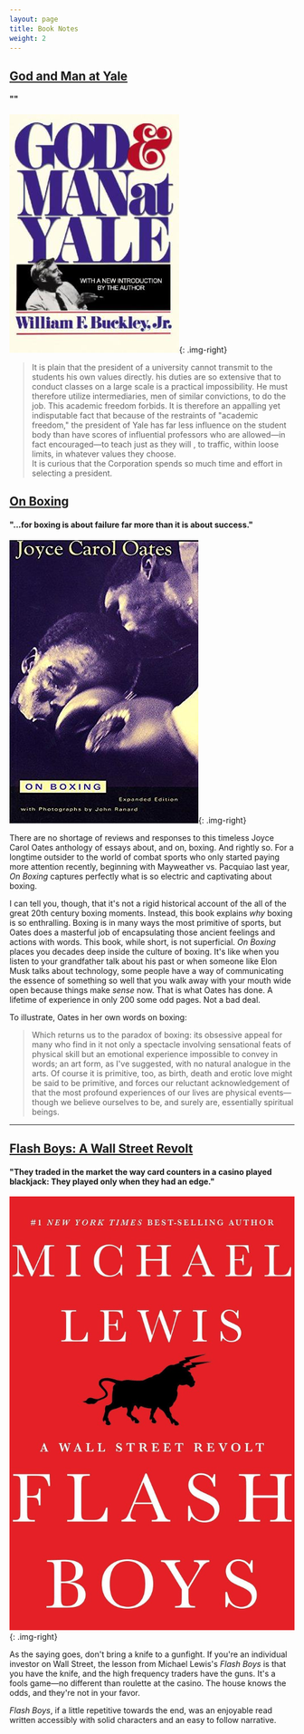 ```yaml
---
layout: page
title: Book Notes
weight: 2
---
```


## [God and Man at Yale][Gamay - Amazon]

#### ""

![God and Man at Yale](/assets/2016/06/gamay.jpg){: .img-right}

> It is plain that the president of a university cannot transmit to the students his own values directly. his duties are so extensive that to conduct classes on a large scale is a practical impossibility. He must therefore utilize intermediaries, men of similar convictions, to do the job. This academic freedom forbids. It is therefore an appalling yet indisputable fact that because of the restraints of "academic freedom," the president of Yale has far less influence on the student body than have scores of influential professors who are allowed—in fact encouraged—to teach just as they will , to traffic, within loose limits, in whatever values they choose.<br> It is curious that the Corporation spends so much time and effort in selecting a president.

[Gamay - Amazon]: https://www.amazon.com/God-Man-Yale-Superstitions-Academic/dp/089526692X/ref=sr_1_1?ie=UTF8&qid=1467334885&sr=8-1&keywords=god+and+man+at+yale


## [On Boxing][On Boxing - Amazon]

#### "...for boxing is about failure far more than it is about success."

![On Boxing](/assets/2016/06/on-boxing.jpg){: .img-right}

There are no shortage of reviews and responses to this timeless Joyce Carol Oates anthology of essays about, and on, boxing. And rightly so. For a longtime outsider to the world of combat sports who only started paying more attention recently, beginning with Mayweather vs. Pacquiao last year, *On Boxing* captures perfectly what is so electric and captivating about boxing.

I can tell you, though, that it's not a rigid historical account of the all of the great 20th century boxing moments. Instead, this book explains *why* boxing is so enthralling. Boxing is in many ways the most primitive of sports, but Oates does a masterful job of encapsulating those ancient feelings and actions with words. This book, while short, is not superficial. *On Boxing* places you decades deep inside the culture of boxing. It's like when you listen to your grandfather talk about his past or when someone like Elon Musk talks about technology, some people have a way of communicating the essence of something so well that you walk away with your mouth wide open because things make *sense* now. That is what Oates has done. A lifetime of experience in only 200 some odd pages. Not a bad deal.

To illustrate, Oates in her own words on boxing:

> Which returns us to the paradox of boxing: its obsessive appeal for many who find in it not only a spectacle involving sensational feats of physical skill but an emotional experience impossible to convey in words; an art form, as I've suggested, with no natural analogue in the arts. Of course it is primitive, too, as birth, death and erotic love might be said to be primitive, and forces our reluctant acknowledgement of that the most profound experiences of our lives are physical events—though we believe ourselves to be, and surely are, essentially spiritual beings.

[On Boxing - Amazon]: https://www.amazon.com/Boxing-Joyce-Carol-Oates/dp/0060874503/ref=sr_1_1?ie=UTF8&qid=1466043883&sr=8-1&keywords=on+boxing

<hr>

## [Flash Boys: A Wall Street Revolt][the flash boys - Amazon]

#### "They traded in the market the way card counters in a casino played blackjack: They played only when they had an edge."

![Flash Boys: A Wall Street Revolt](/assets/2016/06/flash-boys.jpg){: .img-right}

As the saying goes, don't bring a knife to a gunfight. If you're an individual investor on Wall Street, the lesson from Michael Lewis's *Flash Boys* is that you have the knife, and the high frequency traders have the guns. It's a fools game—no different than roulette at the casino. The house knows the odds, and they're not in your favor.

*Flash Boys*, if a little repetitive towards the end, was an enjoyable read written accessibly with solid characters and an easy to follow narrative.

[the flash boys - Amazon]: https://www.amazon.com/Flash-Boys-Wall-Street-Revolt/dp/0393351599/ref=sr_1_1?ie=UTF8&qid=1466047781&sr=8-1&keywords=the+flash+boys
